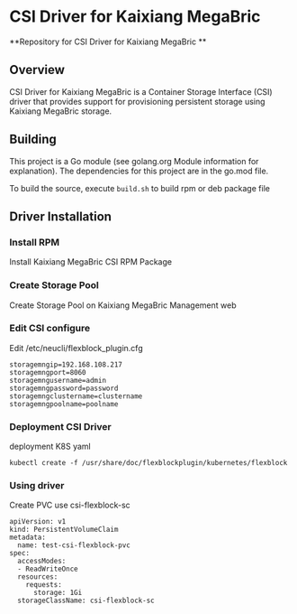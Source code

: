 # CSI Driver for Kaixiang MegaBric


**Repository for CSI Driver for Kaixiang MegaBric **

## Overview
CSI Driver for Kaixiang MegaBric is a Container Storage Interface (CSI) driver that provides support for provisioning persistent storage using Kaixiang MegaBric storage. 

## Building
This project is a Go module (see golang.org Module information for explanation). 
The dependencies for this project are in the go.mod file.

To build the source, execute `build.sh` to build rpm or deb package file

## Driver Installation
### Install RPM
Install Kaixiang MegaBric CSI RPM Package 
### Create Storage Pool
Create Storage Pool on Kaixiang MegaBric Management web 
### Edit CSI configure 
Edit /etc/neucli/flexblock_plugin.cfg 
```
storagemngip=192.168.108.217
storagemngport=8060
storagemngusername=admin
storagemngpassword=password
storagemngclustername=clustername
storagemngpoolname=poolname
```
### Deployment CSI Driver 
deployment K8S yaml 
```
kubectl create -f /usr/share/doc/flexblockplugin/kubernetes/flexblock
```


### Using driver
Create  PVC use csi-flexblock-sc
```
apiVersion: v1
kind: PersistentVolumeClaim
metadata:
  name: test-csi-flexblock-pvc
spec:
  accessModes:
  - ReadWriteOnce
  resources:
    requests:
      storage: 1Gi
  storageClassName: csi-flexblock-sc
```

